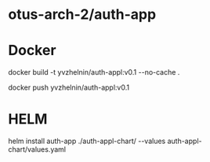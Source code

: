 # otus-arch-2/auth-app

# Docker
<p>docker build -t yvzhelnin/auth-appl:v0.1 --no-cache .</p>
<p>docker push yvzhelnin/auth-appl:v0.1</p> 

# HELM
<p>helm install auth-app ./auth-appl-chart/ --values auth-appl-chart/values.yaml</p>